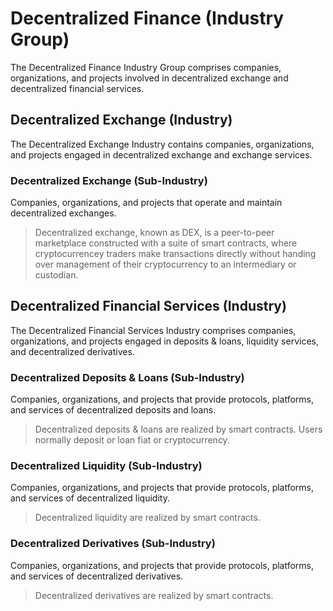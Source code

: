 # Decentralized Finance (Industry Group)

The Decentralized Finance Industry Group comprises companies, organizations, and projects involved in decentralized exchange and decentralized financial services.



## Decentralized Exchange (Industry)

The Decentralized Exchange Industry contains companies, organizations, and projects engaged in decentralized exchange and exchange services.

### Decentralized Exchange (Sub-Industry)

Companies, organizations, and projects that operate and maintain decentralized exchanges.

> Decentralized exchange, known as DEX, is a peer-to-peer marketplace constructed with a suite of smart contracts, where cryptocurrencey traders make transactions directly without handing over management of their cryptocurrency to an intermediary or custodian.





## Decentralized Financial Services (Industry)

The Decentralized Financial Services Industry comprises companies, organizations, and projects engaged in deposits & loans, liquidity services, and decentralized derivatives.&#x20;

### Decentralized Deposits & Loans (Sub-Industry)

Companies, organizations, and projects that provide protocols, platforms, and services of decentralized deposits and loans.&#x20;

> Decentralized deposits & loans are realized by smart contracts. Users normally deposit or loan fiat or cryptocurrency.

### Decentralized Liquidity (Sub-Industry)

Companies, organizations, and projects that provide protocols, platforms, and services of decentralized liquidity.&#x20;

> Decentralized liquidity are realized by smart contracts.&#x20;

### Decentralized Derivatives (Sub-Industry)

Companies, organizations, and projects that provide protocols, platforms, and services of decentralized derivatives.&#x20;

> Decentralized derivatives are realized by smart contracts.
